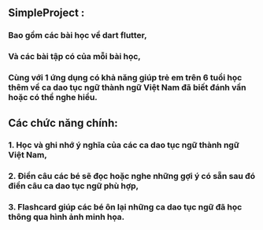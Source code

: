 ## SimpleProject :
### Bao gồm các bài học về dart flutter,
### Và các bài tập có của mỗi bài học,
### Cùng với 1 ứng dụng có khả năng giúp trẻ em trên 6 tuổi học thêm về ca dao tục ngữ thành ngữ Việt Nam đã biết đánh vần hoặc có thể nghe hiểu.
## Các chức năng chính:
### 1. Học và ghi nhớ ý nghĩa của các ca dao tục ngữ thành ngữ Việt Nam,
### 2. Điền câu các bé sẽ đọc hoặc nghe những gợi ý có sẵn sau đó điền câu ca dao tục ngữ phù hợp,
### 3. Flashcard giúp các bé ôn lại những ca dao tục ngữ đã học thông qua hình ảnh minh họa.


